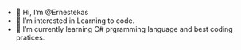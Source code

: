 - 👋 Hi, I’m @Ernestekas
- 👀 I’m interested in Learning to code.
- 🌱 I’m currently learning C# prgramming language and best coding pratices.

<!---
Ernestekas/Ernestekas is a ✨ special ✨ repository because its `README.md` (this file) appears on your GitHub profile.
You can click the Preview link to take a look at your changes.
--->
